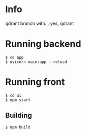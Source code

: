 # Info

qdrant branch with... yes, qdrant

# Running backend

    $ cd app
    $ uvicorn main:app --reload

# Running front

    $ cd ui
    $ npm start

## Building

    $ npm build
